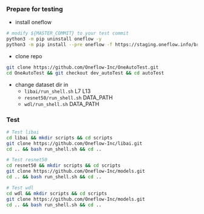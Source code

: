 
### Prepare for testing
- install oneflow
```bash
# modify ${MASTER_COMMIT} to your test commit
python3 -m pip uninstall oneflow -y
python3 -m pip install --pre oneflow -f https://staging.oneflow.info/branch/master/cu112/${MASTER_COMMIT}
```

- clone repo
```bash
git clone https://github.com/Oneflow-Inc/OneAutoTest.git
cd OneAutoTest && git checkout dev_autoTest && cd autoTest
```
- change dataset dir in
  - `libai/run_shell.sh` L7 L13
  - `resnet50/run_shell.sh` DATA_PATH
  - `wdl/run_shell.sh` DATA_PATH

### Test
```bash
# Test libai
cd libai && mkdir scripts && cd scripts
git clone https://github.com/Oneflow-Inc/libai.git
cd .. && bash run_shell.sh && cd ..

# Test resnet50
cd resnet50 && mkdir scripts && cd scripts
git clone https://github.com/Oneflow-Inc/models.git
cd .. && bash run_shell.sh && cd ..

# Test wdl
cd wdl && mkdir scripts && cd scripts
git clone https://github.com/Oneflow-Inc/models.git
cd .. && bash run_shell.sh && cd ..
```

